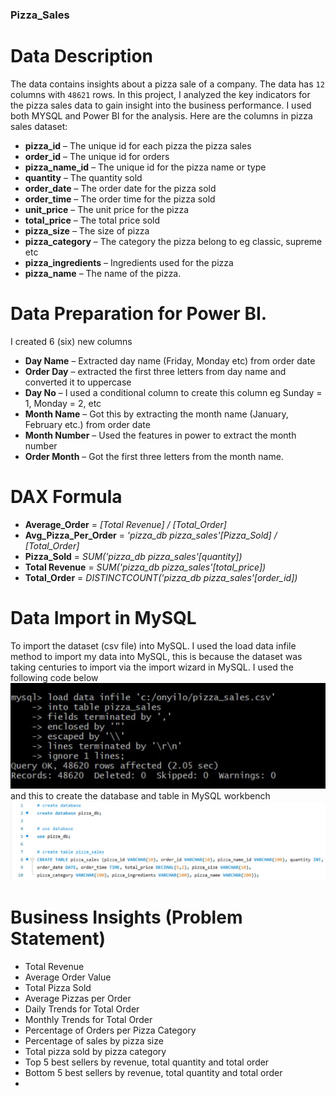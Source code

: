 ### Pizza_Sales

# Data Description
The data contains insights about a pizza sale of a company. The data has `12` columns with `48621` rows. In this project, I analyzed the key indicators for the pizza sales data to gain insight into the business performance. I used both MYSQL and Power BI for the analysis. Here are the columns in pizza sales dataset:
* **pizza_id** – The unique id for each pizza the pizza sales
* **order_id** – The unique id for orders	
* **pizza_name_id** – The unique id for the pizza name or type
* **quantity** – The quantity sold
* **order_date** – The order date for the pizza sold
* **order_time** – The order time for the pizza sold
* **unit_price** – The unit price for the pizza
* **total_price** – The total price sold
* **pizza_size** – The size of pizza
* **pizza_category** – The category the pizza belong to eg classic, supreme etc
* **pizza_ingredients** – Ingredients used for the pizza
* **pizza_name** – The name of the pizza.

# Data Preparation for Power BI.
I created 6 (six) new columns 
* **Day Name** – Extracted day name (Friday, Monday etc) from order date
* **Order Day** – extracted the first three letters from day name and converted it to uppercase
* **Day No** – I used a conditional column to create this column eg Sunday = 1, Monday = 2, etc
* **Month Name** – Got this by extracting the month name (January, February etc.) from order date
* **Month Number** – Used the features in power to extract the month number
* **Order Month** – Got the first three letters from the month name.
# DAX Formula
* **Average_Order** = *[Total Revenue] / [Total_Order]*
* **Avg_Pizza_Per_Order** = *'pizza_db pizza_sales'[Pizza_Sold] / [Total_Order]*
* **Pizza_Sold** = *SUM('pizza_db pizza_sales'[quantity])*
* **Total Revenue** = *SUM('pizza_db pizza_sales'[total_price])*
* **Total_Order** = *DISTINCTCOUNT('pizza_db pizza_sales'[order_id])*

# Data Import in MySQL
To import the dataset (csv file) into MySQL. I used the load data infile method to import my data into MySQL, this is because the dataset was taking centuries to import via the import wizard in MySQL. I used the following code below
![load data infile](sql.jpeg) and this to create the database and table in MySQL workbench
![Table](bench.png)


# Business Insights (Problem Statement)
* Total Revenue
* Average Order Value
* Total Pizza Sold
* Average Pizzas per Order
* Daily Trends for Total Order
* Monthly Trends for Total Order
* Percentage of Orders per Pizza Category
* Percentage of sales by pizza size
* Total pizza sold by pizza category
* Top 5 best sellers by revenue, total quantity and total order
* Bottom 5 best sellers by revenue, total quantity and total order
* 
